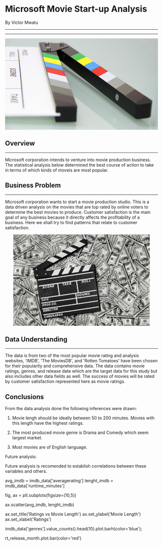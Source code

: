 # Microsoft Movie Start-up Analysis

By Victor Mwatu
***
***

<div>
<center><img src="images/movie.jpg" height="300"/></center>
</div>

## Overview
***
Microsoft corporation intends to venture into movie production business. The statistical analysis below determined the best course of action to take in terms of which kinds of moveis are most popular.

## Business Problem
***
Microsoft corporation wants to start a movie production studio. This is a data driven analysis on the movies that are top rated by online voters to determine the best movies to produce. Customer satisfaction is the main goal of any business because it directly affects the profitability of a business. Here we shall try to find patterns that relate to customer satisfaction.


<div>
<center><img src="images/movieBiz.jpg" height="300"/></center>
</div>

## Data Understanding
***
The data is from two of the most popular movie rating and analysis websites, 'IMDB', 'The MoviesDB', and 'Rotten Tomatoes' have been chosen for their popularity and comprehensive data. The data contains movie ratings, genres, and release date which are the target data for this study but also includes other data fields as well. The success of movies will be rated by customer satisfaction represented here as movie ratings.

## Conclusions

From the data analysis done the following inferences were drawn:

1. Movie lengh should be ideally between 50 to 200 minutes. Movies with this length have the highest ratings.

2. The most produced movie genre is Drama and Comedy which seem largest market. 

3. Most movies are of English language.

Future analysis:

Future analysis is recomended to establish correlations between these variables and others. 

avg_imdb = imdb_data['averagerating'] 
lenght_imdb = imdb_data['runtime_minutes']

fig, ax = plt.subplots(figsize=(10,5))

ax.scatter(avg_imdb, lenght_imdb)

ax.set_title('Ratings vs Movie Length')
ax.set_ylabel('Movie Length')
ax.set_xlabel('Ratings')

imdb_data['genres'].value_counts().head(10).plot.barh(color='blue');


rt_release_month.plot.bar(color='red')